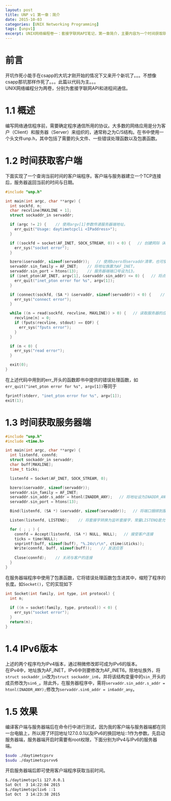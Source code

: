 ```yaml
---
layout: post
title: UNP v1 第一章：简介
date: 2015-10-03
categories: [UNIX Networking Programming]
tags: [unpv1]
excerpt: UNIX网络编程卷一：套接字联网API笔记，第一章简介，主要内容为一个时间获取软件客户端与服务器端。
---
```


# 前言
开坑作死小能手在csapp的大坑才刚开始的情况下又来开个新坑了。。。不想像csapp那坑那样作死了。。。此篇以代码为主。。。    
UNIX网络编程分为两卷，分别为套接字联网API和进程间通信。   

# 1.1 概述
编写网络通信程序前，需要确定程序通信所用的协议。大多数的网络应用是分为客户（Client）和服务器（Server）来组织的，通常称之为C/S结构。在书中使用一个头文件unp.h，其中包括了需要的头文件、一些错误处理函数以及包裹函数。   

# 1.2 时间获取客户端
下面实现了一个查询当前时间的客户端程序。客户端与服务器建立一个TCP连接后，服务器返回当前的时间与日期。   

```c
#include "unp.h"

int main(int argc, char **argv) {
  int sockfd, n;
  char recvline[MAXLINE + 1];
  struct sockaddr_in servaddr;

  if (argc != 2) {    // 使用argv[1]参数传递服务器端地址。
    err_quit("Usage: daytimetcpcli <IPaddress>");
  }

  if ((sockfd = socket(AF_INET, SOCK_STREAM, 0)) < 0) {   // 创建网际（AF_INET）字节流（SOCK_STREAM）套接字。
    err_sys("socket error");
  }

  bzero(&servaddr, sizeof(servaddr));   // 使用bzero将servaddr清零，也可使用memset()，但memset带3个参数容易犯错。
  servaddr.sin_family = AF_INET;    // 将地址族置为AF_INET。
  servaddr.sin_port = htons(13);    // 服务器端端口号设为13。
  if (inet_pton(AF_INET, argv[1], &servaddr.sin_addr) <= 0) {   // 将点分十进制的参数转换为合适的格式，并设置为服务器端的地址。
    err_quit("inet_pton error for %s", argv[1]);
  }

  if (connect(sockfd, (SA *) &servaddr, sizeof(servaddr)) < 0) {    // 与指定的服务器端建立一个TCP连接。SA是一个宏定义，等同于struct sockaddr。
    err_sys("connect error");
  }

  while ((n = read(sockfd, recvline, MAXLINE)) > 0) {   // 读取服务器的应答，写入recvline中。当返回值为0（对端关闭连接）或为负（发送错误）时结束循环。
    recvline[n] = 0;
    if (fputs(recvline, stdout) == EOF) {
      err_sys("fputs error");
    }
  }

  if (n < 0) {
    err_sys("read error");
  }

  exit(0);
}
```   

在上述代码中用到的err_开头的函数即书中提供的错误处理函数，如`err_quit("inet_pton error for %s", argv[1])`等同于   

```c
fprintf(stderr, "inet_pton error for %s", argv[1]);
exit(1);
```

# 1.3 时间获取服务器端   

```c
#include "unp.h"
#include <time.h>

int main(int argc, char **argv) {
  int listenfd, connfd;
  struct sockaddr_in servaddr;
  char buff[MAXLINE];
  time_t ticks;

  listenfd = Socket(AF_INET, SOCK_STREAM, 0);

  bzero(&servaddr, sizeof(servaddr));
  servaddr.sin_family = AF_INET;
  servaddr.sin_addr.s_addr = htonl(INADDR_ANY);   // 将地址设为INADDR_ANY目的是若服务器主机有多个网络接口，服务器程序可以在任意一个接口上接受客户连接。
  servaddr.sin_port = htons(13);

  Bind(listenfd, (SA *) &servaddr, sizeof(servaddr));   // 将端口捆绑到服务器进程的套接字。

  Listen(listenfd, LISTENQ);    // 将套接字转换为监听套接字，常量LISTENQ是允许这个监听描述符排队的最大客户连接数。

  for ( ; ; ) {
    connfd = Accept(listenfd, (SA *) NULL, NULL);   // 接受客户连接
    ticks = time(NULL);
    snprintf(buff, sizeof(buff), "%.24s\r\n", ctime(&ticks));
    Write(connfd, buff, sizeof(buff));    // 发送应答
    
    Close(connfd);    // 关闭与客户的连接
  }
}
```  
 
在服务器端程序中使用了包裹函数，它将错误处理函数包含进其中，缩短了程序的长度。如`Socket()`，它的实现如下   

```c
int Socket(int family, int type, int protocol) {
  int n;
  
  if ((n = socket(family, type, protocol)) < 0) {
    err_sys("socket error");
  }
  return(n);
}
```   

# 1.4 IPv6版本
上述的两个程序均为IPv4版本，通过稍微修改即可成为IPv6的版本。   
在IPv4中，地址族为AF_INET，IPv6中则要修改为AF_INET6。除地址族外，将`struct sockaddr_in`改为`struct sockaddr_in6`，并将该结构变量中的`sin_`开头的成员修改为`sin6_`。除此外，在服务器程序中，需将`servaddr.sin_addr.s_addr = htonl(INADDR_ANY);`修改为`servaddr.sin6_addr = in6addr_any`。   

# 1.5 效果
编译客户端与服务器端后在命令行中进行测试，因为我的客户端与服务器端都在同一台电脑上，所以用了环回地址127.0.0.1以及IPv6的换回地址::1作为参数。先启动服务器端，服务器端开启时需要有root权限，下面分别为IPv4与IPv6的服务器端。  
 
```sh
$sudo ./daytimetcpsrv
$sudu ./daytimetcpsrvv6
```   

开启服务器端后即可使用客户端程序获取当前时间。   

```sh
$./daytimetcpcli 127.0.0.1
Sat Oct  3 14:22:04 2015
$./daytimetcpcliv6 ::1
Sat Oct  3 14:23:38 2015
```
